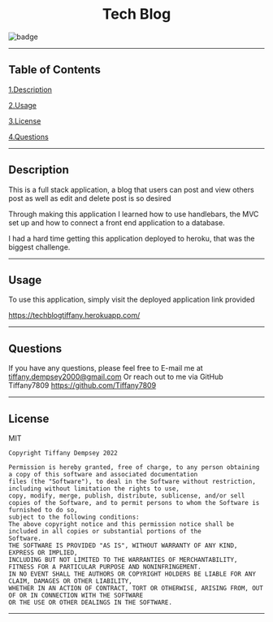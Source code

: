 

  <h1 align="center">Tech Blog</h1>
  
  ![badge](https://img.shields.io/badge/license-MIT-brightgreen)
  ***

  ## Table of Contents

  <a href="#description">1.Description </a>

  <a href="#use">2.Usage </a>


  <a href="#license">3.License </a> 


  <a href="#questions">4.Questions </a>
  ***


  <h2 id="describe">Description</h2>

  This is a full stack application, a blog that users can post and view others post as well as edit and delete post is so desired


  Through making this application I learned how to use handlebars, the MVC set up and how to connect a front end application to a database.

  I had a hard time getting this application deployed to heroku, that was the biggest challenge.



  
  ***

  <h2 id="use">Usage</h2>

  To use this application, simply visit the deployed application link provided
  
  https://techblogtiffany.herokuapp.com/
  ***
  



  <h2 id="questions">Questions</h2>

  If you have any questions, please feel free to E-mail me at tiffany.dempsey2000@gmail.com
  Or reach out to me via GitHub
  Tiffany7809
  https://github.com/Tiffany7809

  ***


  <h2 id="license">License</h2>
  MIT
  
    Copyright Tiffany Dempsey 2022

    Permission is hereby granted, free of charge, to any person obtaining a copy of this software and associated documentation 
    files (the "Software"), to deal in the Software without restriction, including without limitation the rights to use, 
    copy, modify, merge, publish, distribute, sublicense, and/or sell copies of the Software, and to permit persons to whom the Software is furnished to do so, 
    subject to the following conditions:
    The above copyright notice and this permission notice shall be included in all copies or substantial portions of the 
    Software.
    THE SOFTWARE IS PROVIDED "AS IS", WITHOUT WARRANTY OF ANY KIND, EXPRESS OR IMPLIED, 
    INCLUDING BUT NOT LIMITED TO THE WARRANTIES OF MERCHANTABILITY, FITNESS FOR A PARTICULAR PURPOSE AND NONINFRINGEMENT. 
    IN NO EVENT SHALL THE AUTHORS OR COPYRIGHT HOLDERS BE LIABLE FOR ANY CLAIM, DAMAGES OR OTHER LIABILITY, 
    WHETHER IN AN ACTION OF CONTRACT, TORT OR OTHERWISE, ARISING FROM, OUT OF OR IN CONNECTION WITH THE SOFTWARE 
    OR THE USE OR OTHER DEALINGS IN THE SOFTWARE.
    


  ***
  
